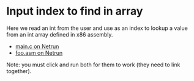 # Input index to find in array

Here we read an int from the user and use as an index to lookup a value from an int array defined in x86 assembly.

 - [main.c on Netrun](https://lawlor.cs.uaf.edu/netrun/run?name=example_c&code=%23include%3Cstdio.h%3E%0D%0A%0D%0Aextern%20int%20foo%28int%29%3B%0D%0A%0D%0Aint%20main%28%29%20%7B%0D%0A%20%20printf%28%22please%20enter%20an%20index%20between%200%20and%207%3A%20%5Cn%22%29%3B%0D%0A%0D%0A%20%20int%20x%20%3D%200%3B%0D%0A%20%20scanf%28%22%25d%22%2C%20%26x%29%3B%0D%0A%0D%0A%20%20if%28x%20%3C%200%20%7C%7C%20x%20%3E%207%29%20%7B%0D%0A%20%20%20%20printf%28%22index%20out%20of%20bounds%20%3A%28%5Cn%22%29%3B%0D%0A%20%20%7D%20else%20%7B%0D%0A%20%20%20%20printf%28%22the%20int%20at%20index%20%25d%20is%3A%20%25d%5Cn%22%2C%20x%2C%20foo%28x%29%29%3B%0D%0A%20%20%7D%0D%0A%0D%0A%20%20return%200%3B%0D%0A%7D&lang=C&mach=skylake64&mode=main&input=&linkwith=example_asm&foo_ret=long&foo_arg0=void&orun=Run&orun=Grade&ocompile=Optimize&ocompile=Warnings)
 - [foo.asm on Netrun](https://lawlor.cs.uaf.edu/netrun/run?name=example_asm&code=section%20.text%0D%0Aglobal%20foo%0D%0A%0D%0Afoo%3A%0D%0A%20%20mov%20rax%2C%20%5Barray%2B4%2Ardi%5D%0D%0A%20%20ret%0D%0A%0D%0Asection%20.data%0D%0Aarray%3A%0D%0A%20%20dd%201%2C%201%2C%202%2C%203%2C%205%2C%208%2C%2013%2C%2021&lang=Assembly-NASM&mach=skylake64&mode=main&input=&linkwith=example_c&foo_ret=long&foo_arg0=void&orun=Run&orun=Grade&ocompile=Optimize&ocompile=Warnings)

Note: you must click and run both for them to work (they need to link together).
